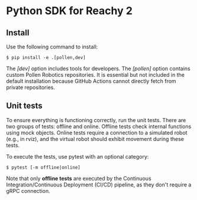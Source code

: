 # Python SDK for Reachy 2

## Install

Use the following command to install:

```console
$ pip install -e .[pollen,dev]
```

The *[dev]* option includes tools for developers. The *[pollen]* option contains custom Pollen Robotics repositories. It is essential but not included in the default installation because GitHub Actions cannot directly fetch from private repositories.

## Unit tests

To ensure everything is functioning correctly, run the unit tests. There are two groups of tests: offline and online. Offline tests check internal functions using mock objects. Online tests require a connection to a simulated robot (e.g., in rviz), and the virtual robot should exhibit movement during these tests.

To execute the tests, use pytest with an optional category:

```console
$ pytest [-m offline|online]
```

Note that only **offline tests** are executed by the Continuous Integration/Continuous Deployment (CI/CD) pipeline, as they don't require a gRPC connection.
